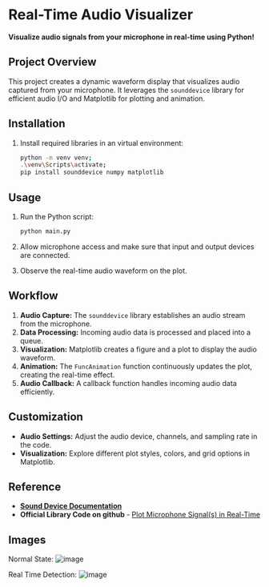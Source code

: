  # Real-Time Audio Visualizer

**Visualize audio signals from your microphone in real-time using Python!**

## Project Overview

This project creates a dynamic waveform display that visualizes audio captured from your microphone. It leverages the `sounddevice` library for efficient audio I/O and Matplotlib for plotting and animation.

## Installation

1. Install required libraries in an virtual environment:

   ```bash
   python -m venv venv;
   .\venv\Scripts\activate;
   pip install sounddevice numpy matplotlib
   ```

## Usage

1. Run the Python script:

   ```bash
   python main.py
   ```

2. Allow microphone access and make sure that input and output devices are connected.

3. Observe the real-time audio waveform on the plot.

## Workflow

1. **Audio Capture:** The `sounddevice` library establishes an audio stream from the microphone.
2. **Data Processing:** Incoming audio data is processed and placed into a queue.
3. **Visualization:** Matplotlib creates a figure and a plot to display the audio waveform.
4. **Animation:** The `FuncAnimation` function continuously updates the plot, creating the real-time effect.
5. **Audio Callback:** A callback function handles incoming audio data efficiently.

## Customization

- **Audio Settings:** Adjust the audio device, channels, and sampling rate in the code.
- **Visualization:** Explore different plot styles, colors, and grid options in Matplotlib.

## Reference

- [**Sound Device Documentation**](https://python-sounddevice.readthedocs.io/en/0.4.6/examples.html#plot-microphone-signal-s-in-real-time)
- **Official Library Code on github** - [Plot Microphone Signal(s) in Real-Time](https://github.com/spatialaudio/python-sounddevice/blob/0.4.6/examples/plot_input.py)

## Images
Normal State:
![image](https://github.com/akadeepesh/DataVisualizer/assets/100466756/54fefcfd-cdd1-4b0e-9d85-9e31cc47d9a9)

Real Time Detection:
![image](https://github.com/akadeepesh/DataVisualizer/assets/100466756/096c43fb-e4f3-410b-ad36-74482e0db203)

